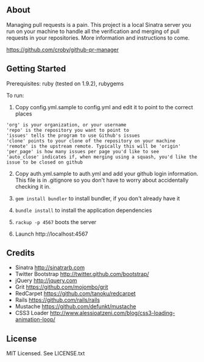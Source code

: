 ## About

Managing pull requests is a pain. This project is a local Sinatra server you run on your machine to handle all the verification and merging of pull requests in your repositories. More information and instructions to come.

https://github.com/croby/github-pr-manager

## Getting Started

Prerequisites: ruby (tested on 1.9.2), rubygems

To run:

1. Copy config.yml.sample to config.yml and edit it to point to the correct places

```
'org' is your organization, or your username
'repo' is the repository you want to point to
'issues' tells the program to use Github's issues
'clone' points to your clone of the repository on your machine
'remote' is the upstream remote. Typically this will be 'origin'
'per_page' is how many issues per page you'd like to see
'auto_close' indicates if, when merging using a squash, you'd like the issue to be closed on github
```

2. Copy auth.yml.sample to auth.yml and add your github login information. This file is in .gitignore so you don't have to worry about accidentally checking it in.

3. `gem install bundler` to install bundler, if you don't already have it

4. `bundle install` to install the application dependencies

5. `rackup -p 4567` boots the server

6. Launch http://localhost:4567


## Credits

* Sinatra http://sinatrarb.com
* Twitter Bootstrap http://twitter.github.com/bootstrap/
* jQuery http://jquery.com
* Grit https://github.com/mojombo/grit
* RedCarpet https://github.com/tanoku/redcarpet
* Rails https://github.com/rails/rails
* Mustache https://github.com/defunkt/mustache
* CSS3 Loader http://www.alessioatzeni.com/blog/css3-loading-animation-loop/

## License

MIT Licensed. See LICENSE.txt
